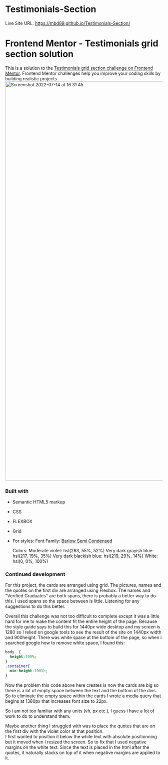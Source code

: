 # Testimonials-Section


Live Site URL: https://mbd89.github.io/Testimonials-Section/

# Frontend Mentor - Testimonials grid section solution

This is a solution to the [Testimonials grid section challenge on Frontend Mentor](https://www.frontendmentor.io/challenges/testimonials-grid-section-Nnw6J7Un7). Frontend Mentor challenges help you improve your coding skills by building realistic projects. 
<img width="1273" alt="Screenshot 2022-07-14 at 16 31 45" src="https://user-images.githubusercontent.com/87713231/179007306-c3a0749c-91c8-4dbb-a679-90a337c23a9f.png">



### Built with

- Semantic HTML5 markup
- CSS 
- FLEXBOX
- Grid
- For styles: 
    Font Family: [Barlow Semi Condensed](https://fonts.google.com/specimen/Barlow+Semi+Condensed)

    Colors: Moderate violet: hsl(263, 55%, 52%)
            Very dark grayish blue: hsl(217, 19%, 35%)
            Very dark blackish blue: hsl(219, 29%, 14%)
            White: hsl(0, 0%, 100%)

### Continued development

For this project, the cards are arranged using grid. The pictures, names and the quotes on the first div are arranged using Flexbox. The names and "Verified Graduates" are both spans, there is probably a better way to do this. I used spans so the space between is little. 
Listening for any suggestions to do this better. 


Overall this challenge was not too difficult to complete except it was a little hard for me to make the content fit the entire height of the page. 
Because the style guide says to build this for 1440px wide desktop and my screen is 1280 so I relied on google tools to see the result of the site on 1440px width and 900height. 
There was white space at the bottom of the page, so when i searched google how to remove white space, I found this:
```css
body  {
  height:100%;
}
.container{
  min-height:100Vh;
}

```
Now the problem this code above here creates is now the cards are big so there is a lot of  empty space between the text and the bottom of the divs. So to eliminate the empty space within the cards I wrote a media query that begins at 1380px that increases font size to 22px. 

So i am not too familiar with any units (vh, px etc.), I guess i have a lot of work to do to understand them. 

Maybe another thing I struggled with was to place the quotes that are on the first div with the violet  color at that position.  
I first wanted to position it below the white text with absolute positionning but it moved when I resized the screen. So to fix that I used negative margins on the white text. 
Since the text is placed in the html after the quotes, it naturally stacks on top of it when negative margins are applied to it. 



